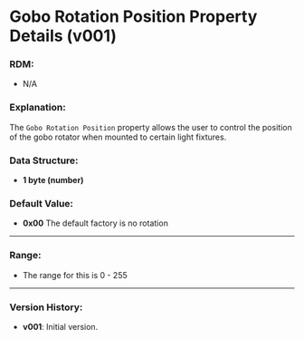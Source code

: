 # Gobo Rotation Position Property Details (v001)



### **RDM:**
- N/A

### **Explanation:**
The `Gobo Rotation Position` property allows the user to control the position of the gobo rotator when mounted to certain
light fixtures.

### **Data Structure:**
- **1 byte (number)**

### **Default Value:**
- **0x00** The default factory is no rotation
---
### **Range:**
- The range for this is 0 - 255

---

### **Version History:**
- **v001**: Initial version.
